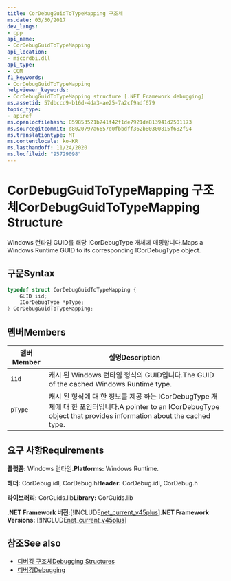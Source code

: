 ```yaml
---
title: CorDebugGuidToTypeMapping 구조체
ms.date: 03/30/2017
dev_langs:
- cpp
api_name:
- CorDebugGuidToTypeMapping
api_location:
- mscordbi.dll
api_type:
- COM
f1_keywords:
- CorDebugGuidToTypeMapping
helpviewer_keywords:
- CorDebugGuidToTypeMapping structure [.NET Framework debugging]
ms.assetid: 57dbccd9-b16d-4da3-ae25-7a2cf9adf679
topic_type:
- apiref
ms.openlocfilehash: 859853521b741f42f1de7921de813941d2501173
ms.sourcegitcommit: d8020797a6657d0fbbdff362b80300815f682f94
ms.translationtype: MT
ms.contentlocale: ko-KR
ms.lasthandoff: 11/24/2020
ms.locfileid: "95729098"
---
```

# <a name="cordebugguidtotypemapping-structure"></a><span data-ttu-id="ae551-102">CorDebugGuidToTypeMapping 구조체</span><span class="sxs-lookup"><span data-stu-id="ae551-102">CorDebugGuidToTypeMapping Structure</span></span>

<span data-ttu-id="ae551-103">Windows 런타임 GUID를 해당 ICorDebugType 개체에 매핑합니다.</span><span class="sxs-lookup"><span data-stu-id="ae551-103">Maps a Windows Runtime GUID to its corresponding ICorDebugType object.</span></span>  
  
## <a name="syntax"></a><span data-ttu-id="ae551-104">구문</span><span class="sxs-lookup"><span data-stu-id="ae551-104">Syntax</span></span>  
  
```cpp
typedef struct CorDebugGuidToTypeMapping {  
    GUID iid;  
    ICorDebugType *pType;  
} CorDebugGuidToTypeMapping;  
```  
  
## <a name="members"></a><span data-ttu-id="ae551-105">멤버</span><span class="sxs-lookup"><span data-stu-id="ae551-105">Members</span></span>  
  
|<span data-ttu-id="ae551-106">멤버</span><span class="sxs-lookup"><span data-stu-id="ae551-106">Member</span></span>|<span data-ttu-id="ae551-107">설명</span><span class="sxs-lookup"><span data-stu-id="ae551-107">Description</span></span>|  
|------------|-----------------|  
|`iid`|<span data-ttu-id="ae551-108">캐시 된 Windows 런타임 형식의 GUID입니다.</span><span class="sxs-lookup"><span data-stu-id="ae551-108">The GUID of the cached Windows Runtime type.</span></span>|  
|`pType`|<span data-ttu-id="ae551-109">캐시 된 형식에 대 한 정보를 제공 하는 ICorDebugType 개체에 대 한 포인터입니다.</span><span class="sxs-lookup"><span data-stu-id="ae551-109">A pointer to an ICorDebugType object that provides information about the cached type.</span></span>|  
  
## <a name="requirements"></a><span data-ttu-id="ae551-110">요구 사항</span><span class="sxs-lookup"><span data-stu-id="ae551-110">Requirements</span></span>  

 <span data-ttu-id="ae551-111">**플랫폼:** Windows 런타임.</span><span class="sxs-lookup"><span data-stu-id="ae551-111">**Platforms:** Windows Runtime.</span></span>  
  
 <span data-ttu-id="ae551-112">**헤더:** CorDebug.idl, CorDebug.h</span><span class="sxs-lookup"><span data-stu-id="ae551-112">**Header:** CorDebug.idl, CorDebug.h</span></span>  
  
 <span data-ttu-id="ae551-113">**라이브러리:** CorGuids.lib</span><span class="sxs-lookup"><span data-stu-id="ae551-113">**Library:** CorGuids.lib</span></span>  
  
 <span data-ttu-id="ae551-114">**.NET Framework 버전:**[!INCLUDE[net_current_v45plus](../../../../includes/net-current-v45plus-md.md)]</span><span class="sxs-lookup"><span data-stu-id="ae551-114">**.NET Framework Versions:** [!INCLUDE[net_current_v45plus](../../../../includes/net-current-v45plus-md.md)]</span></span>  
  
## <a name="see-also"></a><span data-ttu-id="ae551-115">참조</span><span class="sxs-lookup"><span data-stu-id="ae551-115">See also</span></span>

- [<span data-ttu-id="ae551-116">디버깅 구조체</span><span class="sxs-lookup"><span data-stu-id="ae551-116">Debugging Structures</span></span>](debugging-structures.md)
- [<span data-ttu-id="ae551-117">디버깅</span><span class="sxs-lookup"><span data-stu-id="ae551-117">Debugging</span></span>](index.md)
